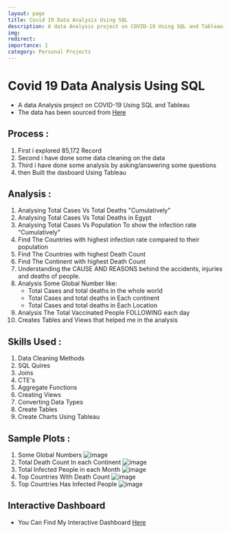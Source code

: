 ```yaml
---
layout: page
title: Covid 19 Data Analysis Using SQL
description: A data Analysis project on COVID-19 Using SQL and Tableau
img:
redirect:
importance: 1
category: Personal Projects
---
```

# Covid 19 Data Analysis Using SQL
* A data Analysis project on COVID-19 Using SQL and Tableau
* The data has been sourced from [Here](https://github.com/owid/covid-19-data/blob/master/public/data/README.md)
## Process :
1. First i explored 85,172 Record
2. Second i have done some data cleaning on the data
3. Third i have done some analysis by asking/answering some questions
4. then Built the dasboard Using Tableau
## Analysis :
1. Analysing Total Cases Vs Total Deaths "Cumulatively"
2. Analysing Total Cases Vs Total Deaths in Egypt
3. Analysing Total Cases Vs Population To show the infection rate "Cumulatively"
4. Find The Countries with highest infection rate compared to their population
5. Find The Countries with highest Death Count 
6. Find The Continent with highest Death Count 
7. Understanding the CAUSE AND REASONS behind the accidents, injuries and deaths of people.
8. Analysis Some Global Number like:
   * Total Cases and total deaths in the whole world
   * Total Cases and total deaths in Each continent
   * Total Cases and total deaths in Each Location
9. Analysis The Total Vaccinated People FOLLOWING each day
10. Creates Tables and Views that helped me in the analysis
## Skills Used :
1. Data Cleaning Methods
2. SQL Quires
3. Joins
4. CTE's
5. Aggregate Functions
6. Creating Views
7. Converting Data Types
8. Create Tables
9. Create Charts Using Tableau
## Sample Plots :
1. Some Global Numbers
   ![image](https://github.com/Minaaa01/Covid-19-DataAnalysis-Using-SQL/assets/109883250/a66aff25-1250-4727-812f-199336f36e7a)
2. Total Death Count In each Continent
   ![image](https://github.com/Minaaa01/Covid-19-DataAnalysis-Using-SQL/assets/109883250/e71d8ba2-7398-4ea9-9849-560a76e28feb)
3. Total Infected  People in each Month 
   ![image](https://github.com/Minaaa01/Covid-19-DataAnalysis-Using-SQL/assets/109883250/d6b1ded9-b28f-4d2b-873e-1164a42ad34a)
4. Top Countries With Death Count
  ![image](https://github.com/Minaaa01/Covid-19-DataAnalysis-Using-SQL/assets/109883250/631d00ad-217b-4378-8844-e2171948aeba)
5. Top Countries Has Infected People
   ![image](https://github.com/Minaaa01/Covid-19-DataAnalysis-Using-SQL/assets/109883250/a5d1caa5-fe88-434c-acf7-1b18e7c459d3)
## Interactive Dashboard
* You Can Find My Interactive Dashboard [Here](https://public.tableau.com/app/profile/mina.tawfik6758/viz/CovidDashboard_17026154742550/Dashboard1?publish=yes)
